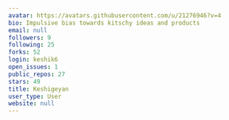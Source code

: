 ```yaml
---
avatar: https://avatars.githubusercontent.com/u/21276946?v=4
bio: Impulsive bias towards kitschy ideas and products
email: null
followers: 9
following: 25
forks: 52
login: keshik6
open_issues: 1
public_repos: 27
stars: 49
title: Keshigeyan
user_type: User
website: null
---
```

